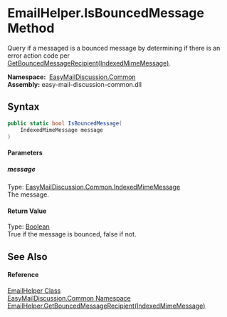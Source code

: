 EmailHelper.IsBouncedMessage Method
===================================
Query if a messaged is a bounced message by determining if there is an error action code per [GetBouncedMessageRecipient(IndexedMimeMessage)][1].

  **Namespace:**  [EasyMailDiscussion.Common][2]  
  **Assembly:** easy-mail-discussion-common.dll

Syntax
------

```csharp
public static bool IsBouncedMessage(
	IndexedMimeMessage message
)
```

#### Parameters

##### *message*
Type: [EasyMailDiscussion.Common.IndexedMimeMessage][3]  
 The message.

#### Return Value
Type: [Boolean][4]  
 True if the message is bounced, false if not. 

See Also
--------

#### Reference
[EmailHelper Class][5]  
[EasyMailDiscussion.Common Namespace][2]  
[EmailHelper.GetBouncedMessageRecipient(IndexedMimeMessage)][1]  

[1]: GetBouncedMessageRecipient.md
[2]: ../README.md
[3]: ../IndexedMimeMessage/README.md
[4]: https://docs.microsoft.com/dotnet/api/system.boolean
[5]: README.md